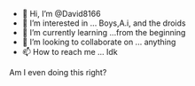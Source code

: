 - 👋 Hi, I’m @David8166
- 👀 I’m interested in ... Boys,A.i, and the droids
- 🌱 I’m currently learning ...from the beginning
- 💞️ I’m looking to collaborate on ... anything
- 📫 How to reach me ... Idk

<!---
David8166/David8166 is a ✨ special ✨ repository because its `README.md` (this file) appears on your GitHub profile.
You can click the Preview link to take a look at your changes.
--->

Am I even doing this right? 
